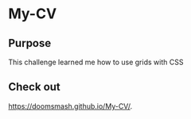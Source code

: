 # My-CV

## Purpose
This challenge learned me how to use grids with CSS

## Check out
https://doomsmash.github.io/My-CV/.